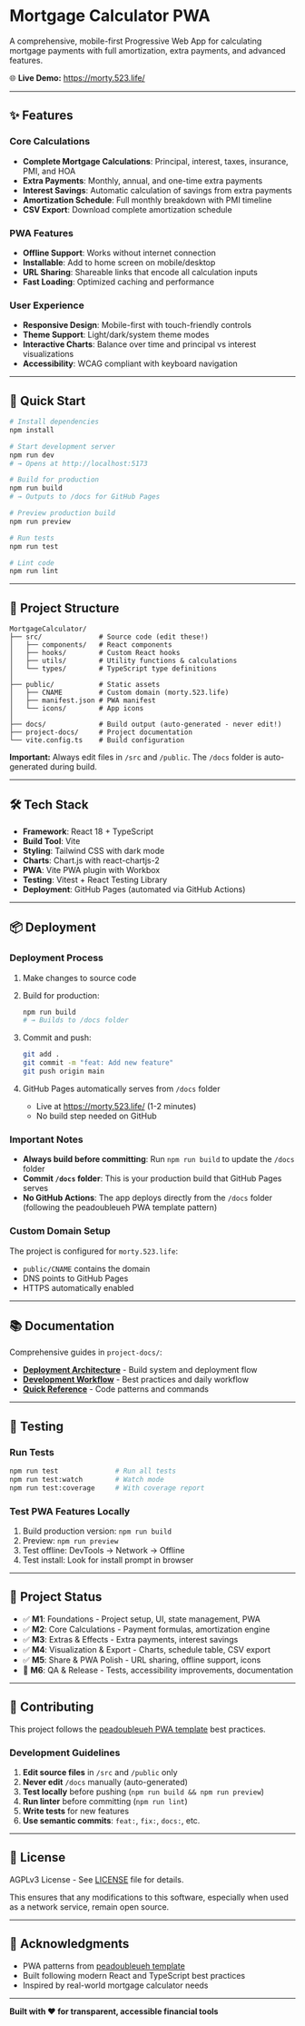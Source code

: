 # Mortgage Calculator PWA

A comprehensive, mobile-first Progressive Web App for calculating mortgage payments with full amortization, extra payments, and advanced features.

🌐 **Live Demo:** https://morty.523.life/

---

## ✨ Features

### Core Calculations
- **Complete Mortgage Calculations**: Principal, interest, taxes, insurance, PMI, and HOA
- **Extra Payments**: Monthly, annual, and one-time extra payments
- **Interest Savings**: Automatic calculation of savings from extra payments
- **Amortization Schedule**: Full monthly breakdown with PMI timeline
- **CSV Export**: Download complete amortization schedule

### PWA Features
- **Offline Support**: Works without internet connection
- **Installable**: Add to home screen on mobile/desktop
- **URL Sharing**: Shareable links that encode all calculation inputs
- **Fast Loading**: Optimized caching and performance

### User Experience
- **Responsive Design**: Mobile-first with touch-friendly controls
- **Theme Support**: Light/dark/system theme modes
- **Interactive Charts**: Balance over time and principal vs interest visualizations
- **Accessibility**: WCAG compliant with keyboard navigation

---

## 🚀 Quick Start

```bash
# Install dependencies
npm install

# Start development server
npm run dev
# → Opens at http://localhost:5173

# Build for production
npm run build
# → Outputs to /docs for GitHub Pages

# Preview production build
npm run preview

# Run tests
npm run test

# Lint code
npm run lint
```

---

## 📁 Project Structure

```
MortgageCalculator/
├── src/              # Source code (edit these!)
│   ├── components/   # React components
│   ├── hooks/        # Custom React hooks
│   ├── utils/        # Utility functions & calculations
│   └── types/        # TypeScript type definitions
│
├── public/           # Static assets
│   ├── CNAME         # Custom domain (morty.523.life)
│   ├── manifest.json # PWA manifest
│   └── icons/        # App icons
│
├── docs/             # Build output (auto-generated - never edit!)
├── project-docs/     # Project documentation
└── vite.config.ts    # Build configuration
```

**Important:** Always edit files in `/src` and `/public`. The `/docs` folder is auto-generated during build.

---

## 🛠️ Tech Stack

- **Framework**: React 18 + TypeScript
- **Build Tool**: Vite
- **Styling**: Tailwind CSS with dark mode
- **Charts**: Chart.js with react-chartjs-2
- **PWA**: Vite PWA plugin with Workbox
- **Testing**: Vitest + React Testing Library
- **Deployment**: GitHub Pages (automated via GitHub Actions)

---

## 📦 Deployment

### Deployment Process

1. Make changes to source code
2. Build for production:
   ```bash
   npm run build
   # → Builds to /docs folder
   ```

3. Commit and push:
   ```bash
   git add .
   git commit -m "feat: Add new feature"
   git push origin main
   ```

4. GitHub Pages automatically serves from `/docs` folder
   - Live at https://morty.523.life/ (1-2 minutes)
   - No build step needed on GitHub

### Important Notes

- **Always build before committing**: Run `npm run build` to update the `/docs` folder
- **Commit `/docs` folder**: This is your production build that GitHub Pages serves
- **No GitHub Actions**: The app deploys directly from the `/docs` folder (following the peadoubleueh PWA template pattern)

### Custom Domain Setup

The project is configured for `morty.523.life`:
- `public/CNAME` contains the domain
- DNS points to GitHub Pages
- HTTPS automatically enabled

---

## 📚 Documentation

Comprehensive guides in `project-docs/`:

- **[Deployment Architecture](project-docs/DEPLOYMENT_ARCHITECTURE.md)** - Build system and deployment flow
- **[Development Workflow](project-docs/PWA_DEVELOPMENT_WORKFLOW.md)** - Best practices and daily workflow
- **[Quick Reference](project-docs/PWA_QUICK_REFERENCE.md)** - Code patterns and commands

---

## 🧪 Testing

### Run Tests
```bash
npm run test              # Run all tests
npm run test:watch        # Watch mode
npm run test:coverage     # With coverage report
```

### Test PWA Features Locally
1. Build production version: `npm run build`
2. Preview: `npm run preview`
3. Test offline: DevTools → Network → Offline
4. Test install: Look for install prompt in browser

---

## 🎯 Project Status

- ✅ **M1**: Foundations - Project setup, UI, state management, PWA
- ✅ **M2**: Core Calculations - Payment formulas, amortization engine
- ✅ **M3**: Extras & Effects - Extra payments, interest savings
- ✅ **M4**: Visualization & Export - Charts, schedule table, CSV export
- ✅ **M5**: Share & PWA Polish - URL sharing, offline support, icons
- 🔄 **M6**: QA & Release - Tests, accessibility improvements, documentation

---

## 🤝 Contributing

This project follows the [peadoubleueh PWA template](https://github.com/chasemp/peadoubleueh) best practices.

### Development Guidelines

1. **Edit source files** in `/src` and `/public` only
2. **Never edit** `/docs` manually (auto-generated)
3. **Test locally** before pushing (`npm run build && npm run preview`)
4. **Run linter** before committing (`npm run lint`)
5. **Write tests** for new features
6. **Use semantic commits**: `feat:`, `fix:`, `docs:`, etc.

---

## 📄 License

AGPLv3 License - See [LICENSE](LICENSE) file for details.

This ensures that any modifications to this software, especially when used as a network service, remain open source.

---

## 🙏 Acknowledgments

- PWA patterns from [peadoubleueh template](https://github.com/chasemp/peadoubleueh)
- Built following modern React and TypeScript best practices
- Inspired by real-world mortgage calculator needs

---

**Built with ❤️ for transparent, accessible financial tools**